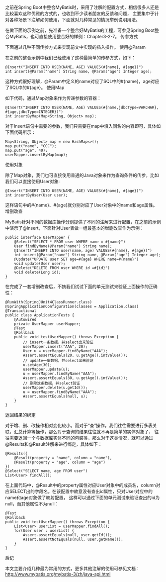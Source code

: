 之前在Spring Boot中整合MyBatis时，采用了注解的配置方式，相信很多人还是比较喜欢这种优雅的方式的，也收到不少读者朋友的反馈和问题，
主要集中于针对各种场景下注解如何使用，下面就对几种常见的情况举例说明用法。

在做下面的示例之前，先准备一个整合好MyBatis的工程，可参见Spring Boot整合MyBatis，也可直接使用整合好的样例：Chapter3-2-7。
传参方式

下面通过几种不同传参方式来实现前文中实现的插入操作。
使用@Param

在之前的整合示例中我们已经使用了这种最简单的传参方式，如下：

```
@Insert("INSERT INTO USER(NAME, AGE) VALUES(#{name}, #{age})")
int insert(@Param("name") String name, @Param("age") Integer age);
```
这种方式很好理解，@Param中定义的name对应了SQL中的#{name}，age对应了SQL中的#{age}。
使用Map

如下代码，通过Map对象来作为传递参数的容器：

```
@Insert("INSERT INTO USER(NAME, AGE) VALUES(#{name,jdbcType=VARCHAR}, #{age,jdbcType=INTEGER})")
int insertByMap(Map<String, Object> map);
```
对于Insert语句中需要的参数，我们只需要在map中填入同名的内容即可，具体如下面代码所示：

```
Map<String, Object> map = new HashMap<>();
map.put("name", "CCC");
map.put("age", 40);
userMapper.insertByMap(map);
```
使用对象

除了Map对象，我们也可直接使用普通的Java对象来作为查询条件的传参，比如我们可以直接使用User对象:

```
@Insert("INSERT INTO USER(NAME, AGE) VALUES(#{name}, #{age})")
int insertByUser(User user);
```
这样语句中的#{name}、#{age}就分别对应了User对象中的name和age属性。
增删改查

MyBatis针对不同的数据库操作分别提供了不同的注解来进行配置，在之前的示例中演示了@Insert，下面针对User表做一组最基本的增删改查作为示例：
```
public interface UserMapper {
    @Select("SELECT * FROM user WHERE name = #{name}")
    User findByName(@Param("name") String name);
    @Insert("INSERT INTO user(name, age) VALUES(#{name}, #{age})")
    int insert(@Param("name") String name, @Param("age") Integer age);
    @Update("UPDATE user SET age=#{age} WHERE name=#{name}")
    void update(User user);
    @Delete("DELETE FROM user WHERE id =#{id}")
    void delete(Long id);
}
```
在完成了一套增删改查后，不妨我们试试下面的单元测试来验证上面操作的正确性：
```
@RunWith(SpringJUnit4ClassRunner.class)
@SpringApplicationConfiguration(classes = Application.class)
@Transactional
public class ApplicationTests {
	@Autowired
	private UserMapper userMapper;
	@Test
	@Rollback
	public void testUserMapper() throws Exception {
		// insert一条数据，并select出来验证
		userMapper.insert("AAA", 20);
		User u = userMapper.findByName("AAA");
		Assert.assertEquals(20, u.getAge().intValue());
		// update一条数据，并select出来验证
		u.setAge(30);
		userMapper.update(u);
		u = userMapper.findByName("AAA");
		Assert.assertEquals(30, u.getAge().intValue());
		// 删除这条数据，并select验证
		userMapper.delete(u.getId());
		u = userMapper.findByName("AAA");
		Assert.assertEquals(null, u);
	}
}
```
返回结果的绑定

对于增、删、改操作相对变化较小。而对于“查”操作，我们往往需要进行多表关联，汇总计算等操作，那么对于查询的结果往往就不再是简单的实体对象了，
往往需要返回一个与数据库实体不同的包装类，那么对于这类情况，就可以通过@Results和@Result注解来进行绑定，具体如下：
```
@Results({
    @Result(property = "name", column = "name"),
    @Result(property = "age", column = "age")
})
@Select("SELECT name, age FROM user")
List<User> findAll();
```
在上面代码中，@Result中的property属性对应User对象中的成员名，column对应SELECT出的字段名。在该配置中故意没有查出id属性，只对User对应中的name和age对象做了映射配置，
这样可以通过下面的单元测试来验证查出的id为null，而其他属性不为null：
```
@Test
@Rollback
public void testUserMapper() throws Exception {
	List<User> userList = userMapper.findAll();
	for(User user : userList) {
		Assert.assertEquals(null, user.getId());
		Assert.assertNotEquals(null, user.getName());
	}
}
```
后记

本文主要介绍几种最为常用的方式，更多其他注解的使用可参见文档：http://www.mybatis.org/mybatis-3/zh/java-api.html